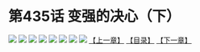 # 第435话 变强的决心（下）
![](https://mhpic.xiaomingtaiji.net/comic/D/斗破苍穹拆分版/435话/1.jpg-zymk.middle.webp)
![](https://mhpic.xiaomingtaiji.net/comic/D/斗破苍穹拆分版/435话/2.jpg-zymk.middle.webp)
![](https://mhpic.xiaomingtaiji.net/comic/D/斗破苍穹拆分版/435话/3.jpg-zymk.middle.webp)
![](https://mhpic.xiaomingtaiji.net/comic/D/斗破苍穹拆分版/435话/4.jpg-zymk.middle.webp)
![](https://mhpic.xiaomingtaiji.net/comic/D/斗破苍穹拆分版/435话/5.jpg-zymk.middle.webp)
![](https://mhpic.xiaomingtaiji.net/comic/D/斗破苍穹拆分版/435话/6.jpg-zymk.middle.webp)
![](https://mhpic.xiaomingtaiji.net/comic/D/斗破苍穹拆分版/435话/7.jpg-zymk.middle.webp)
![](https://mhpic.xiaomingtaiji.net/comic/D/斗破苍穹拆分版/435话/8.jpg-zymk.middle.webp)
[【上一章】](./434.md)
[【目录】](./READMD.md)
[【下一章】](./436.md)
